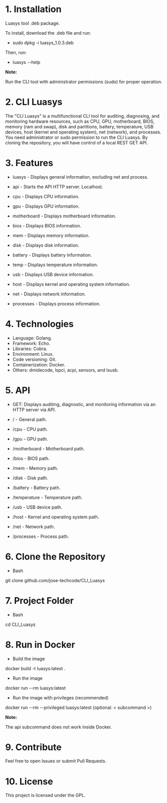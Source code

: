 # 1. Installation

Luasys tool .deb package.

To install, download the .deb file and run:

- sudo dpkg -i luasys_1.0.3.deb

Then, run:

- luasys --help

**Note:**

Run the CLI tool with administrator permissions (sudo) for proper operation.

# 2. CLI Luasys

The "CLI Luasys" is a multifunctional CLI tool for auditing, diagnosing, and monitoring hardware resources, such as CPU, GPU, motherboard, BIOS, memory (ram and swap), disk and partitions, battery, temperature, USB devices, host (kernel and operating system), net (network), and processes. You need administrator or sudo permission to run the CLI Luasys. By cloning the repository, you will have control of a local REST GET API.

# 3. Features

- luasys - Displays general information, excluding net and process.

- api - Starts the API HTTP server. Localhost.

- cpu - Displays CPU information.

- gpu - Displays GPU information.

- motherboard - Displays motherboard information.

- bios - Displays BIOS information.

- mem - Displays memory information.

- disk - Displays disk information.

- battery - Displays battery information.

- temp - Displays temperature information.

- usb - Displays USB device information.

- host - Displays kernel and operating system information.

- net - Displays network information.

- processes - Displays process information.

# 4. Technologies

- Language: Golang.
- Framework: Echo.
- Libraries: Cobra.
- Environment: Linux. 
- Code versioning: Git.
- Containerization: Docker.
- Others: dmidecode, lspci, acpi, sensors, and lsusb.

# 5. API

- GET: Displays auditing, diagnostic, and monitoring information via an HTTP server via API.

- / - General path.

- /cpu - CPU path.

- /gpu - GPU path.

- /motherboard - Motherboard path.

- /bios - BIOS path.

- /mem - Memory path.

- /disk - Disk path.

- /battery - Battery path.

- /temperature - Temperature path.

- /usb - USB device path.

- /host - Kernel and operating system path.

- /net - Network path.

- /processes - Process path.

# 6. Clone the Repository

- Bash

git clone github.com/jose-techcode/CLI_Luasys

# 7. Project Folder

- Bash

cd CLI_Luasys

# 8. Run in Docker

- Build the image

docker build -t luasys:latest .

- Run the image

docker run --rm luasys:latest

- Run the image with privileges (recommended)

docker run --rm --privileged luasys:latest (optional: < subcommand >)

**Note:**

The api subcommand does not work inside Docker.

# 9. Contribute

Feel free to open Issues or submit Pull Requests.

# 10. License

This project is licensed under the GPL.